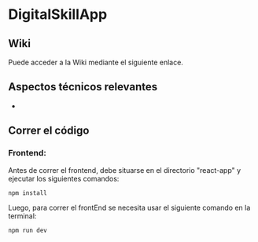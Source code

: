 # DigitalSkillApp

## Wiki

Puede acceder a la Wiki mediante el siguiente enlace.

## Aspectos técnicos relevantes

*

## Correr el código

### Frontend:
Antes de correr el frontend, debe situarse en el directorio "react-app" y ejecutar los siguientes comandos:

```npm install```

Luego, para correr el frontEnd se necesita usar el siguiente comando en la terminal:

```npm run dev```
